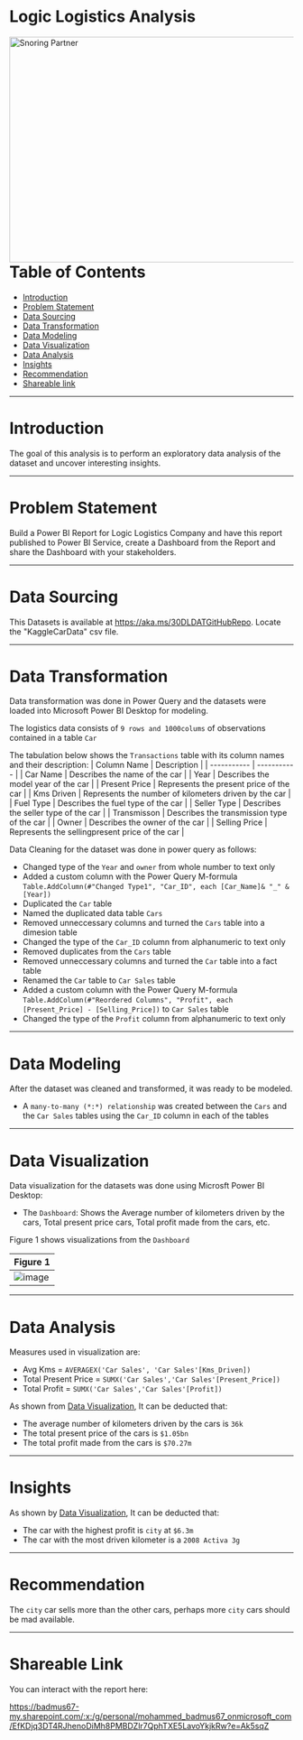 # Logic Logistics Analysis

<img align="right" alt="Snoring Partner" width="1000" height = "400" src="https://i0.wp.com/leonine.com.ng/new/wp-content/uploads/2020/03/Leonine-Advisory-Page-Routine-Advisory-Services.jpg?resize=1024%2C729&ssl=1">

---


# Table of Contents

- [Introduction](https://github.com/globalsmile/Logic-Logistics-Report#introduction)
- [Problem Statement](https://github.com/globalsmile/Logic-Logistics-Report#Problem-Statement)
- [Data Sourcing](https://github.com/globalsmile/Logic-Logistics-Report#Data-Sourcing)
- [Data Transformation](https://github.com/globalsmile/Logic-Logistics-Report#Data-Transformation)
- [Data Modeling](https://github.com/globalsmile/Logic-Logistics-Report#Data-Modeling)
- [Data Visualization](https://github.com/globalsmile/Logic-Logistics-Report#Data-Visualization)
- [Data Analysis](https://github.com/globalsmile/Logic-Logistics-Report#Data-Analysis)
- [Insights](https://github.com/globalsmile/Logic-Logistics-Report#Insights)
- [Recommendation](https://github.com/globalsmile/Logic-Logistics-Report#Recommendation)
- [Shareable link](https://github.com/globalsmile/Logic-Logistics-Report#Shareable-Link)


---

# Introduction

The goal of this analysis is to perform an exploratory data analysis of the dataset and uncover interesting insights. 


---

# Problem Statement

Build a Power BI Report for Logic Logistics Company and have this report published to Power BI Service, create a Dashboard from the Report and share the Dashboard with your stakeholders.

---

# Data Sourcing

This Datasets is available at https://aka.ms/30DLDATGitHubRepo. 
Locate the "KaggleCarData" csv file.

---

# Data Transformation

Data transformation was done in Power Query and the datasets were loaded into Microsoft Power BI Desktop for modeling.

The logistics data consists of  `9 rows and 1000colums` of observations contained in a table `Car`


The tabulation below shows the `Transactions` table with its column names and their description:
| Column Name | Description |
| ----------- | ----------- |
| Car Name | Describes the name of the car |
| Year | Describes the model year of the car |
| Present Price | Represents the present price of the car |
| Kms Driven | Represents the number of kilometers driven by the car |
| Fuel Type | Describes the fuel type of the car |
| Seller Type | Describes the seller type of the car |
| Transmisson | Describes the transmission type of the car |
| Owner | Describes the owner of the car |
| Selling Price | Represents the sellingpresent price of the car |


Data Cleaning for the dataset was done in power query as follows:

- Changed type of the  `Year` and `owner` from whole number to text only
- Added a custom column with the Power Query M-formula `Table.AddColumn(#"Changed Type1", "Car_ID", each [Car_Name]& "_" &[Year])`
- Duplicated the `Car` table
- Named the duplicated data table `Cars`
- Removed unneccessary columns and turned the `Cars` table into a dimesion table
- Changed the type of the `Car_ID` column from alphanumeric to text only
- Removed duplicates from the `Cars` table
- Removed unneccessary columns and turned the `Car` table into a fact table
- Renamed the `Car` table to `Car Sales` table
- Added a custom column with the Power Query M-formula `Table.AddColumn(#"Reordered Columns", "Profit", each [Present_Price] - [Selling_Price])`  to `Car Sales` table
- Changed the type of the `Profit` column from alphanumeric to text only


---

# Data Modeling

After the dataset was cleaned and transformed, it was ready to be modeled.

- A `many-to-many (*:*) relationship` was created between the `Cars` and the `Car Sales` tables using the `Car_ID` column in each of the tables

---

# Data Visualization

Data visualization for the datasets was done using Microsft Power BI Desktop:

- The `Dashboard`: Shows the Average number of kilometers driven by the cars, Total present price cars, Total profit made from the cars, etc.

Figure 1 shows visualizations from  the `Dashboard`

| Figure 1 |
| ----------- |
| ![image](https://user-images.githubusercontent.com/106287208/183564662-5a1714c7-610e-45f7-be17-6ae94c6a4628.png) |

---

# Data Analysis

Measures used in visualization are:

- Avg Kms = `AVERAGEX('Car Sales', 'Car Sales'[Kms_Driven])`
- Total Present Price = `SUMX('Car Sales','Car Sales'[Present_Price])`
- Total Profit = `SUMX('Car Sales','Car Sales'[Profit])`


As shown from [Data Visualization](https://github.com/globalsmile/Logic-Logistics-Report#Data-Visualization), It can be deducted that:

- The average number of kilometers driven by the cars is `36k`
- The total present price of the cars is `$1.05bn`
- The total profit made from the cars is  `$70.27m`

---

# Insights

As shown by [Data Visualization](https://github.com/globalsmile/Logic-Logistics-Report#Data-Visualization), It can be deducted that:

- The car with the highest profit is `city` at `$6.3m` 
- The car with the most driven kilometer is a `2008 Activa 3g`

---

# Recommendation

The `city` car sells more than the other cars, perhaps more `city` cars should be mad available.

---

# Shareable Link

You can interact with the report here: 

https://badmus67-my.sharepoint.com/:x:/g/personal/mohammed_badmus67_onmicrosoft_com/EfKDjq3DT4RJhenoDiMh8PMBDZlr7QphTXE5LavoYkjkRw?e=Ak5sqZ
